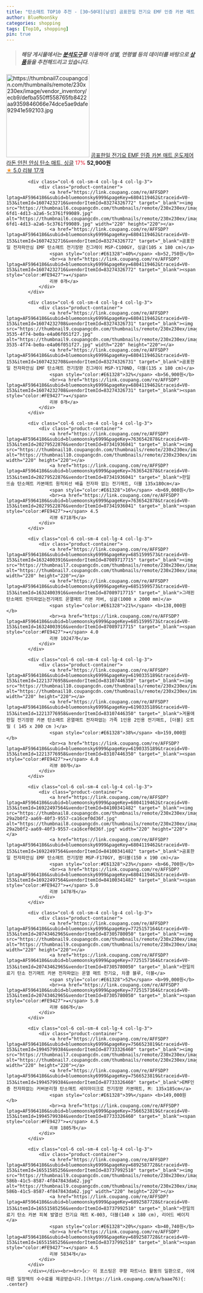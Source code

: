 ```yaml
---
title: "탄소매트 TOP10 추천 - [30~50대][남성] 곰표한일 전기요 EMF 인증 카본 매트 온도제어 라돈 안전 안심 탄소 매트, 싱글"
author: BlueMoonSky
categories: shopping
tags: [Top10, shopping]
pin: true
---
```


> ##### 해당 게시물에서는 [**분석도구**](https://itemscout.io/)를 이용하여 **성별**, **연령별** 등의 데이터를 바탕으로 [**상품**](https://link.coupang.com/a/baae76)들을 추천해드리고 있습니다.
<div class="container"><div class="row">
            <div class="col-6 col-sm-4 col-lg-4 col-lg-3">
                <div class="product-container">
                    <a href="https://link.coupang.com/re/AFFSDP?lptag=AF5964186&subid=bluemoonsky6999&pageKey=7637448158&traceid=V0-153&itemId=20283874040&vendorItemId=87370320811" target="_blank"><img src="https://thumbnail7.coupangcdn.com/thumbnails/remote/230x230ex/image/vendor_inventory/ecb9/defba550ff558765fb8422aa9359846066e74dce5ae9dafe92941e592103.jpg" alt="https://thumbnail7.coupangcdn.com/thumbnails/remote/230x230ex/image/vendor_inventory/ecb9/defba550ff558765fb8422aa9359846066e74dce5ae9dafe92941e592103.jpg" width="220" height="220"></a>
                    <a href="https://link.coupang.com/re/AFFSDP?lptag=AF5964186&subid=bluemoonsky6999&pageKey=7637448158&traceid=V0-153&itemId=20283874040&vendorItemId=87370320811" target="_blank">곰표한일 전기요 EMF 인증 카본 매트 온도제어 라돈 안전 안심 탄소 매트, 싱글</a>
                    <span style="color:#E61328">17%</span> <b>52,900원</b>
                    <br><a href="https://link.coupang.com/re/AFFSDP?lptag=AF5964186&subid=bluemoonsky6999&pageKey=7637448158&traceid=V0-153&itemId=20283874040&vendorItemId=87370320811" target="_blank"><span style="color:#FE9427">★</span> 5.0
                    리뷰 17개</a>
                </div>
            </div>
            
            <div class="col-6 col-sm-4 col-lg-4 col-lg-3">
                <div class="product-container">
                    <a href="https://link.coupang.com/re/AFFSDP?lptag=AF5964186&subid=bluemoonsky6999&pageKey=6804119462&traceid=V0-153&itemId=16074232716&vendorItemId=83274326772" target="_blank"><img src="https://thumbnail6.coupangcdn.com/thumbnails/remote/230x230ex/image/retail/images/2022/09/26/17/8/103b3d2e-6fd1-4d13-a2a6-5c3761f99089.jpg" alt="https://thumbnail6.coupangcdn.com/thumbnails/remote/230x230ex/image/retail/images/2022/09/26/17/8/103b3d2e-6fd1-4d13-a2a6-5c3761f99089.jpg" width="220" height="220"></a>
                    <a href="https://link.coupang.com/re/AFFSDP?lptag=AF5964186&subid=bluemoonsky6999&pageKey=6804119462&traceid=V0-153&itemId=16074232716&vendorItemId=83274326772" target="_blank">곰표한일 전자파안심 EMF 탄소매트 전기장판 진그레이 MSP-C100GY, 싱글(105 x 180 cm)</a>
                    <span style="color:#E61328">40%</span> <b>52,750원</b>
                    <br><a href="https://link.coupang.com/re/AFFSDP?lptag=AF5964186&subid=bluemoonsky6999&pageKey=6804119462&traceid=V0-153&itemId=16074232716&vendorItemId=83274326772" target="_blank"><span style="color:#FE9427">★</span> 
                    리뷰 0개</a>
                </div>
            </div>
            
            <div class="col-6 col-sm-4 col-lg-4 col-lg-3">
                <div class="product-container">
                    <a href="https://link.coupang.com/re/AFFSDP?lptag=AF5964186&subid=bluemoonsky6999&pageKey=6804119462&traceid=V0-153&itemId=16074232708&vendorItemId=83274326731" target="_blank"><img src="https://thumbnail9.coupangcdn.com/thumbnails/remote/230x230ex/image/retail/images/2022/09/26/17/9/7a2d44a5-3535-4f74-be0a-e4a06f051f27.jpg" alt="https://thumbnail9.coupangcdn.com/thumbnails/remote/230x230ex/image/retail/images/2022/09/26/17/9/7a2d44a5-3535-4f74-be0a-e4a06f051f27.jpg" width="220" height="220"></a>
                    <a href="https://link.coupang.com/re/AFFSDP?lptag=AF5964186&subid=bluemoonsky6999&pageKey=6804119462&traceid=V0-153&itemId=16074232708&vendorItemId=83274326731" target="_blank">곰표한일 전자파안심 EMF 탄소매트 전기장판 진그레이 MSP-Y170ND, 더블(135 x 180 cm)</a>
                    <span style="color:#E61328">32%</span> <b>56,900원</b>
                    <br><a href="https://link.coupang.com/re/AFFSDP?lptag=AF5964186&subid=bluemoonsky6999&pageKey=6804119462&traceid=V0-153&itemId=16074232708&vendorItemId=83274326731" target="_blank"><span style="color:#FE9427">★</span> 
                    리뷰 0개</a>
                </div>
            </div>
            
            <div class="col-6 col-sm-4 col-lg-4 col-lg-3">
                <div class="product-container">
                    <a href="https://link.coupang.com/re/AFFSDP?lptag=AF5964186&subid=bluemoonsky6999&pageKey=7636542878&traceid=V0-153&itemId=20279522876&vendorItemId=87341936041" target="_blank"><img src="https://thumbnail10.coupangcdn.com/thumbnails/remote/230x230ex/image/vendor_inventory/c4d5/1cba88ae7af3411926dfd1878bed886c1bbd2451dc1cd97c3688a04cd81b.jpg" alt="https://thumbnail10.coupangcdn.com/thumbnails/remote/230x230ex/image/vendor_inventory/c4d5/1cba88ae7af3411926dfd1878bed886c1bbd2451dc1cd97c3688a04cd81b.jpg" width="220" height="220"></a>
                    <a href="https://link.coupang.com/re/AFFSDP?lptag=AF5964186&subid=bluemoonsky6999&pageKey=7636542878&traceid=V0-153&itemId=20279522876&vendorItemId=87341936041" target="_blank">한일 뜨숨 탄소매트 카본매트 원적외선 배출 전자파 없는 전기매트, 더블 135x180cm</a>
                    <span style="color:#E61328">16%</span> <b>69,000원</b>
                    <br><a href="https://link.coupang.com/re/AFFSDP?lptag=AF5964186&subid=bluemoonsky6999&pageKey=7636542878&traceid=V0-153&itemId=20279522876&vendorItemId=87341936041" target="_blank"><span style="color:#FE9427">★</span> 4.5
                    리뷰 6718개</a>
                </div>
            </div>
            
            <div class="col-6 col-sm-4 col-lg-4 col-lg-3">
                <div class="product-container">
                    <a href="https://link.coupang.com/re/AFFSDP?lptag=AF5964186&subid=bluemoonsky6999&pageKey=6851599573&traceid=V0-153&itemId=16324003916&vendorItemId=87089717715" target="_blank"><img src="https://thumbnail7.coupangcdn.com/thumbnails/remote/230x230ex/image/vendor_inventory/49bc/216c3fa5cf9fcd893f6c770e4ea29987f9d1f37c188157b368ca6fb19ab4.jpg" alt="https://thumbnail7.coupangcdn.com/thumbnails/remote/230x230ex/image/vendor_inventory/49bc/216c3fa5cf9fcd893f6c770e4ea29987f9d1f37c188157b368ca6fb19ab4.jpg" width="220" height="220"></a>
                    <a href="https://link.coupang.com/re/AFFSDP?lptag=AF5964186&subid=bluemoonsky6999&pageKey=6851599573&traceid=V0-153&itemId=16324003916&vendorItemId=87089717715" target="_blank">그래핀 탄소매트 전자파없는전기매트 온열매트 카본 저버, 싱글(1000 x 2000 mm)</a>
                    <span style="color:#E61328">21%</span> <b>138,000원</b>
                    <br><a href="https://link.coupang.com/re/AFFSDP?lptag=AF5964186&subid=bluemoonsky6999&pageKey=6851599573&traceid=V0-153&itemId=16324003916&vendorItemId=87089717715" target="_blank"><span style="color:#FE9427">★</span> 4.0
                    리뷰 10247개</a>
                </div>
            </div>
            
            <div class="col-6 col-sm-4 col-lg-4 col-lg-3">
                <div class="product-container">
                    <a href="https://link.coupang.com/re/AFFSDP?lptag=AF5964186&subid=bluemoonsky6999&pageKey=6190335189&traceid=V0-153&itemId=12213776958&vendorItemId=83107446350" target="_blank"><img src="https://thumbnail10.coupangcdn.com/thumbnails/remote/230x230ex/image/vendor_inventory/051f/896393535554d17a4497033fb0a5e466128608cec262d8bcc59c7d8970b9.jpg" alt="https://thumbnail10.coupangcdn.com/thumbnails/remote/230x230ex/image/vendor_inventory/051f/896393535554d17a4497033fb0a5e466128608cec262d8bcc59c7d8970b9.jpg" width="220" height="220"></a>
                    <a href="https://link.coupang.com/re/AFFSDP?lptag=AF5964186&subid=bluemoonsky6999&pageKey=6190335189&traceid=V0-153&itemId=12213776958&vendorItemId=83107446350" target="_blank">겨울애 한일 전기장판 카본 탄소매트 온열매트 전자파없는 가족 1인용 2인용 전기매트, [더블] 오트밀 ( 145 x 200 cm )</a>
                    <span style="color:#E61328">38%</span> <b>159,000원</b>
                    <br><a href="https://link.coupang.com/re/AFFSDP?lptag=AF5964186&subid=bluemoonsky6999&pageKey=6190335189&traceid=V0-153&itemId=12213776958&vendorItemId=83107446350" target="_blank"><span style="color:#FE9427">★</span> 4.0
                    리뷰 80개</a>
                </div>
            </div>
            
            <div class="col-6 col-sm-4 col-lg-4 col-lg-3">
                <div class="product-container">
                    <a href="https://link.coupang.com/re/AFFSDP?lptag=AF5964186&subid=bluemoonsky6999&pageKey=6804119462&traceid=V0-153&itemId=16922497564&vendorItemId=84100341482" target="_blank"><img src="https://thumbnail8.coupangcdn.com/thumbnails/remote/230x230ex/image/retail/images/4865809588499329-29a2b0f2-aa69-40f3-9557-ca16cef0d36f.jpg" alt="https://thumbnail8.coupangcdn.com/thumbnails/remote/230x230ex/image/retail/images/4865809588499329-29a2b0f2-aa69-40f3-9557-ca16cef0d36f.jpg" width="220" height="220"></a>
                    <a href="https://link.coupang.com/re/AFFSDP?lptag=AF5964186&subid=bluemoonsky6999&pageKey=6804119462&traceid=V0-153&itemId=16922497564&vendorItemId=84100341482" target="_blank">곰표한일 전자파안심 EMF 탄소매트 전기장판 MSP-F170GY, 퀀더블(150 x 190 cm)</a>
                    <span style="color:#E61328">23%</span> <b>66,700원</b>
                    <br><a href="https://link.coupang.com/re/AFFSDP?lptag=AF5964186&subid=bluemoonsky6999&pageKey=6804119462&traceid=V0-153&itemId=16922497564&vendorItemId=84100341482" target="_blank"><span style="color:#FE9427">★</span> 5.0
                    리뷰 1478개</a>
                </div>
            </div>
            
            <div class="col-6 col-sm-4 col-lg-4 col-lg-3">
                <div class="product-container">
                    <a href="https://link.coupang.com/re/AFFSDP?lptag=AF5964186&subid=bluemoonsky6999&pageKey=7725157164&traceid=V0-153&itemId=20743462965&vendorItemId=87305780050" target="_blank"><img src="https://thumbnail9.coupangcdn.com/thumbnails/remote/230x230ex/image/vendor_inventory/3dfc/7fb072e37ddee022f56546b3f5ab4c4fbf7471bf2a6e90f99b0c7f64115c.jpg" alt="https://thumbnail9.coupangcdn.com/thumbnails/remote/230x230ex/image/vendor_inventory/3dfc/7fb072e37ddee022f56546b3f5ab4c4fbf7471bf2a6e90f99b0c7f64115c.jpg" width="220" height="220"></a>
                    <a href="https://link.coupang.com/re/AFFSDP?lptag=AF5964186&subid=bluemoonsky6999&pageKey=7725157164&traceid=V0-153&itemId=20743462965&vendorItemId=87305780050" target="_blank">한일의료기 탄소 전기매트 카본 전자파없는 온열 매트 전기요, 차콜 블루, 더블</a>
                    <span style="color:#E61328">52%</span> <b>99,000원</b>
                    <br><a href="https://link.coupang.com/re/AFFSDP?lptag=AF5964186&subid=bluemoonsky6999&pageKey=7725157164&traceid=V0-153&itemId=20743462965&vendorItemId=87305780050" target="_blank"><span style="color:#FE9427">★</span> 5.0
                    리뷰 686개</a>
                </div>
            </div>
            
            <div class="col-6 col-sm-4 col-lg-4 col-lg-3">
                <div class="product-container">
                    <a href="https://link.coupang.com/re/AFFSDP?lptag=AF5964186&subid=bluemoonsky6999&pageKey=7566523819&traceid=V0-153&itemId=19945799384&vendorItemId=87733326460" target="_blank"><img src="https://thumbnail7.coupangcdn.com/thumbnails/remote/230x230ex/image/vendor_inventory/422a/dc06bcf9faf63d603341954369818ead2541201447bac22be43d1493d133.JPG" alt="https://thumbnail7.coupangcdn.com/thumbnails/remote/230x230ex/image/vendor_inventory/422a/dc06bcf9faf63d603341954369818ead2541201447bac22be43d1493d133.JPG" width="220" height="220"></a>
                    <a href="https://link.coupang.com/re/AFFSDP?lptag=AF5964186&subid=bluemoonsky6999&pageKey=7566523819&traceid=V0-153&itemId=19945799384&vendorItemId=87733326460" target="_blank">EMF인증 전자파없는 커버분리형 탄소매트 세미마이크로 전기장판 카본매트, M: 135x185cm</a>
                    <span style="color:#E61328">39%</span> <b>149,000원</b>
                    <br><a href="https://link.coupang.com/re/AFFSDP?lptag=AF5964186&subid=bluemoonsky6999&pageKey=7566523819&traceid=V0-153&itemId=19945799384&vendorItemId=87733326460" target="_blank"><span style="color:#FE9427">★</span> 4.5
                    리뷰 1805개</a>
                </div>
            </div>
            
            <div class="col-6 col-sm-4 col-lg-4 col-lg-3">
                <div class="product-container">
                    <a href="https://link.coupang.com/re/AFFSDP?lptag=AF5964186&subid=bluemoonsky6999&pageKey=6892587728&traceid=V0-153&itemId=16551585256&vendorItemId=83737992510" target="_blank"><img src="https://thumbnail9.coupangcdn.com/thumbnails/remote/230x230ex/image/retail/images/2022/11/04/10/9/2ff7e391-586b-41c5-8587-4f847843da62.jpg" alt="https://thumbnail9.coupangcdn.com/thumbnails/remote/230x230ex/image/retail/images/2022/11/04/10/9/2ff7e391-586b-41c5-8587-4f847843da62.jpg" width="220" height="220"></a>
                    <a href="https://link.coupang.com/re/AFFSDP?lptag=AF5964186&subid=bluemoonsky6999&pageKey=6892587728&traceid=V0-153&itemId=16551585256&vendorItemId=83737992510" target="_blank">한일의료기 탄소 카본 피복 발열선 전기요 매트 K-003, 더블(140 x 180 cm), 리어드 베이지</a>
                    <span style="color:#E61328">20%</span> <b>40,740원</b>
                    <br><a href="https://link.coupang.com/re/AFFSDP?lptag=AF5964186&subid=bluemoonsky6999&pageKey=6892587728&traceid=V0-153&itemId=16551585256&vendorItemId=83737992510" target="_blank"><span style="color:#FE9427">★</span> 4.5
                    리뷰 5834개</a>
                </div>
            </div>
            </div></div><br><br>[👉 이 포스팅은 쿠팡 파트너스 활동의 일환으로, 이에 따른 일정액의 수수료를 제공받습니다.](https://link.coupang.com/a/baae76){: .center}